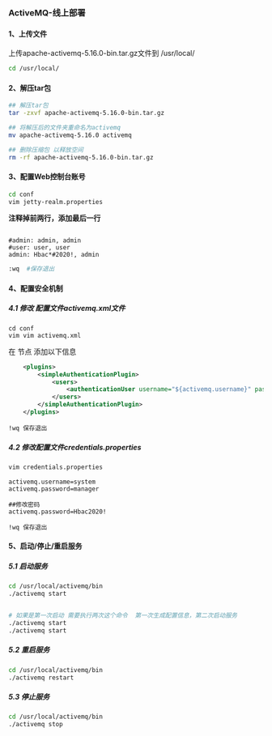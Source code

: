 

### ActiveMQ-线上部署

#### 1、上传文件

上传apache-activemq-5.16.0-bin.tar.gz文件到 /usr/local/

```bash
cd /usr/local/
```

#### 2、解压tar包

```bash
## 解压tar包
tar -zxvf apache-activemq-5.16.0-bin.tar.gz

## 将解压后的文件夹重命名为activemq
mv apache-activemq-5.16.0 activemq

## 删除压缩包 以释放空间
rm -rf apache-activemq-5.16.0-bin.tar.gz
```

#### 3、配置Web控制台账号

```bash
cd conf
vim jetty-realm.properties
```

**注释掉前两行，添加最后一行**

```

#admin: admin, admin
#user: user, user
admin: Hbac*#2020!, admin
```

```bash
:wq  #保存退出
```

#### 4、配置安全机制

##### 4.1 修改 配置文件activemq.xml文件

```
cd conf
vim vim activemq.xml
```

在<broker></broker> 节点 添加以下信息

```xml
	<plugins>
	    <simpleAuthenticationPlugin>
	        <users>
	            <authenticationUser username="${activemq.username}" password="${activemq.password}" groups="users,admins"/>
	        </users>
	    </simpleAuthenticationPlugin>
	</plugins>

```

```
!wq 保存退出
```

##### 4.2 修改配置文件credentials.properties

```bash
vim credentials.properties
```



```
activemq.username=system
activemq.password=manager

##修改密码
activemq.password=Hbac2020!
```
```
!wq 保存退出
```



#### 5、启动/停止/重启服务

##### 5.1 启动服务

```bash
cd /usr/local/activemq/bin
./activemq start


# 如果是第一次启动 需要执行两次这个命令  第一次生成配置信息，第二次启动服务
./activemq start
./activemq start
```



##### 5.2 重启服务

```bash
cd /usr/local/activemq/bin
./activemq restart
```



##### 5.3 停止服务

```bash
cd /usr/local/activemq/bin
./activemq stop
```

